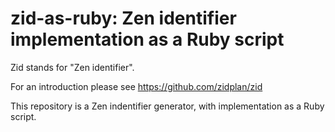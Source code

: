 # zid-as-ruby: Zen identifier implementation as a Ruby script

Zid stands for "Zen identifier".

For an introduction please see https://github.com/zidplan/zid

This repository is a Zen indentifier generator, with implementation as a Ruby script.
